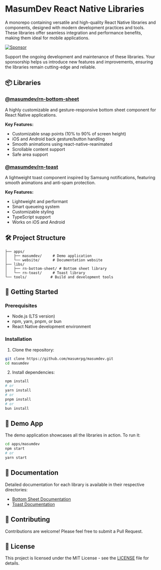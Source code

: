 # MasumDev React Native Libraries

A monorepo containing versatile and high-quality React Native libraries and components, designed with modern development practices and tools. These libraries offer seamless integration and performance benefits, making them ideal for mobile applications.

[![Sponsor](https://img.shields.io/badge/sponsor-%E2%9D%A4-lightgrey?logo=github)](https://github.com/sponsors/masumrpg)

Support the ongoing development and maintenance of these libraries. Your sponsorship helps us introduce new features and improvements, ensuring the libraries remain cutting-edge and reliable.

## 📦 Libraries

### [@masumdev/rn-bottom-sheet](./libs/rn-bottom-sheet)

A highly customizable and gesture-responsive bottom sheet component for React Native applications.

**Key Features:**
- Customizable snap points (10% to 90% of screen height)
- iOS and Android back gesture/button handling
- Smooth animations using react-native-reanimated
- Scrollable content support
- Safe area support

### [@masumdev/rn-toast](./libs/rn-toast)

A lightweight toast component inspired by Samsung notifications, featuring smooth animations and anti-spam protection.

**Key Features:**
- Lightweight and performant
- Smart queueing system
- Customizable styling
- TypeScript support
- Works on iOS and Android

## 🛠️ Project Structure

```
├── apps/
│   ├── masumdev/     # Demo application
│   └── website/      # Documentation website
├── libs/
│   ├── rn-bottom-sheet/ # Bottom sheet library
│   └── rn-toast/     # Toast library
└── tools/           # Build and development tools
```

## 🚀 Getting Started

### Prerequisites

- Node.js (LTS version)
- npm, yarn, pnpm, or bun
- React Native development environment

### Installation

1. Clone the repository:
```bash
git clone https://github.com/masumrpg/masumdev.git
cd masumdev
```

2. Install dependencies:
```bash
npm install
# or
yarn install
# or
pnpm install
# or
bun install
```

## 📱 Demo App

The demo application showcases all the libraries in action. To run it:

```bash
cd apps/masumdev
npm start
# or
yarn start
```

## 📖 Documentation

Detailed documentation for each library is available in their respective directories:

- [Bottom Sheet Documentation](./libs/bottom-sheet/README.md)
- [Toast Documentation](./libs/rn-toast/README.md)

## 🤝 Contributing

Contributions are welcome! Please feel free to submit a Pull Request.

## 📄 License

This project is licensed under the MIT License - see the [LICENSE](./LICENSE) file for details.